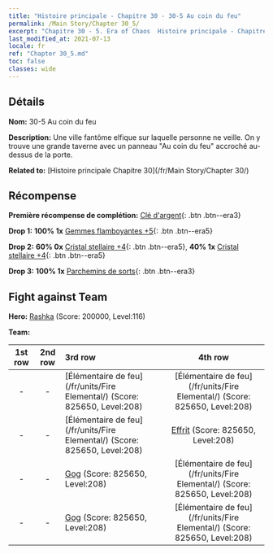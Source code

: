 ```yaml
---
title: "Histoire principale - Chapitre 30 - 30-5 Au coin du feu"
permalink: /Main Story/Chapter 30_5/
excerpt: "Chapitre 30 - 5. Era of Chaos  Histoire principale - Chapitre 30_5. 30-5 Au coin du feu"
last_modified_at: 2021-07-13
locale: fr
ref: "Chapter 30_5.md"
toc: false
classes: wide
---
```


## Détails

 **Nom:** 30-5 Au coin du feu

 **Description:** Une ville fantôme elfique sur laquelle personne ne veille. On y trouve une grande taverne avec un panneau \"Au coin du feu\" accroché au-dessus de la porte.

 **Related to:** [Histoire principale Chapitre 30](/fr/Main Story/Chapter 30/)

## Récompense

 **Première récompense de complétion:** [Clé d'argent](/ItemsFR/con_693/){: .btn .btn--era3}

 **Drop 1:** **100% 1x** [Gemmes flamboyantes +5](/ItemsFR/mat_100/){: .btn .btn--era5}

 **Drop 2:** **60% 0x** [Cristal stellaire +4](/ItemsFR/mat_94/){: .btn .btn--era5}, **40% 1x** [Cristal stellaire +4](/ItemsFR/mat_94/){: .btn .btn--era5}

 **Drop 3:** **100% 1x** [Parchemins de sorts](/ItemsFR/con_694/){: .btn .btn--era3}


## Fight against Team
 **Hero:** [Rashka](/fr/heroes/Rashka/) (Score: 200000, Level:116)

 **Team:**


  | 1st row | 2nd row | 3rd row | 4th row |
  |:----:|:----:|:----|:----:|
  | - | - | [Élémentaire de feu](/fr/units/Fire Elemental/) (Score: 825650, Level:208)  | [Élémentaire de feu](/fr/units/Fire Elemental/) (Score: 825650, Level:208)  |
  | - | - | [Élémentaire de feu](/fr/units/Fire Elemental/) (Score: 825650, Level:208)  | [Effrit](/fr/units/Efreeti/) (Score: 825650, Level:208)  |
  | - | - | [Gog](/fr/units/Gog/) (Score: 825650, Level:208)  | [Élémentaire de feu](/fr/units/Fire Elemental/) (Score: 825650, Level:208)  |
  | - | - | [Gog](/fr/units/Gog/) (Score: 825650, Level:208)  | [Élémentaire de feu](/fr/units/Fire Elemental/) (Score: 825650, Level:208)  |


